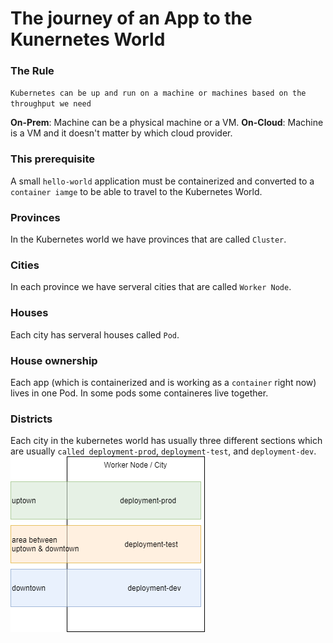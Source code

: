 # The journey of an App to the Kunernetes World

### The Rule
``Kubernetes can be up and run on a machine or machines based on the throughput we need`` 

**On-Prem**: Machine can be a physical machine or a VM.
**On-Cloud**: Machine is a VM and it doesn't matter by which cloud provider.

### This prerequisite
A small ``hello-world`` application must be containerized and converted to a ``container iamge`` to be able to travel to the Kubernetes World. 

### Provinces
In the Kubernetes world we have provinces that are called ``Cluster``. 

### Cities
In each province we have serveral cities that are called ``Worker Node``. 

### Houses
Each city has serveral houses called ``Pod``. 

### House ownership
Each app (which is containerized and is working as a ``container`` right now) lives in one Pod. In some pods some containeres live together.

### Districts
Each city in the kubernetes world has usually three different sections which are usually ``called deployment-prod``, ``deployment-test``, and ``deployment-dev``.
 ![Cities in kubernetes](drawio\diagrams-Page-5.png)
 


